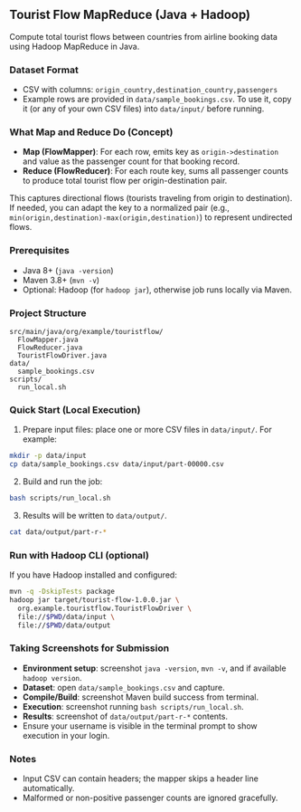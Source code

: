 ## Tourist Flow MapReduce (Java + Hadoop)

Compute total tourist flows between countries from airline booking data using Hadoop MapReduce in Java.

### Dataset Format
- CSV with columns: `origin_country,destination_country,passengers`
- Example rows are provided in `data/sample_bookings.csv`. To use it, copy it (or any
  of your own CSV files) into `data/input/` before running.

### What Map and Reduce Do (Concept)
- **Map (FlowMapper)**: For each row, emits key as `origin->destination` and value as the passenger count for that booking record.
- **Reduce (FlowReducer)**: For each route key, sums all passenger counts to produce total tourist flow per origin-destination pair.

This captures directional flows (tourists traveling from origin to destination). If needed, you can adapt the key to a normalized pair (e.g., `min(origin,destination)-max(origin,destination)`) to represent undirected flows.

### Prerequisites
- Java 8+ (`java -version`)
- Maven 3.8+ (`mvn -v`)
- Optional: Hadoop (for `hadoop jar`), otherwise job runs locally via Maven.

### Project Structure
```
src/main/java/org/example/touristflow/
  FlowMapper.java
  FlowReducer.java
  TouristFlowDriver.java
data/
  sample_bookings.csv
scripts/
  run_local.sh
```

### Quick Start (Local Execution)
1) Prepare input files: place one or more CSV files in `data/input/`.
   For example:
```bash
mkdir -p data/input
cp data/sample_bookings.csv data/input/part-00000.csv
```

2) Build and run the job:
```bash
bash scripts/run_local.sh
```

3) Results will be written to `data/output/`.
```bash
cat data/output/part-r-*
```

### Run with Hadoop CLI (optional)
If you have Hadoop installed and configured:
```bash
mvn -q -DskipTests package
hadoop jar target/tourist-flow-1.0.0.jar \
  org.example.touristflow.TouristFlowDriver \
  file://$PWD/data/input \
  file://$PWD/data/output
```

### Taking Screenshots for Submission
- **Environment setup**: screenshot `java -version`, `mvn -v`, and if available `hadoop version`.
- **Dataset**: open `data/sample_bookings.csv` and capture.
- **Compile/Build**: screenshot Maven build success from terminal.
- **Execution**: screenshot running `bash scripts/run_local.sh`.
- **Results**: screenshot of `data/output/part-r-*` contents.
- Ensure your username is visible in the terminal prompt to show execution in your login.

### Notes
- Input CSV can contain headers; the mapper skips a header line automatically.
- Malformed or non-positive passenger counts are ignored gracefully.


